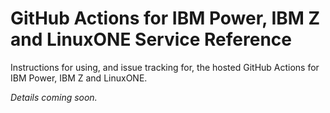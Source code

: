 # GitHub Actions for IBM Power, IBM Z and LinuxONE Service Reference
Instructions for using, and issue tracking for, the hosted GitHub Actions for IBM Power, IBM Z and LinuxONE.

*Details coming soon.*
